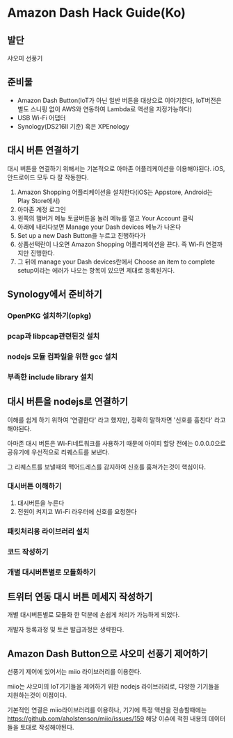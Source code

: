 # Amazon Dash Hack Guide(Ko)

## 발단
샤오미 선풍기

## 준비물
- Amazon Dash Button(IoT가 아닌 일반 버튼을 대상으로 이야기한다, IoT버전은 별도 스니핑 없이 AWS와 연동하여 Lambda로 액션을 지정가능하다)
- USB Wi-Fi 어댑터
- Synology(DS216II 기준) 혹은 XPEnology

## 대시 버튼 연결하기
대시 버튼을 연결하기 위해서는 기본적으로 아마존 어플리케이션을 이용해야된다. iOS, 안드로이드 모두 다 잘 작동한다.
1. Amazon Shopping 어플리케이션을 설치한다(iOS는 Appstore, Android는 Play Store에서)
2. 아마존 계정 로그인
3. 왼쪽의 햄버거 메뉴 토글버튼을 눌러 메뉴를 열고 Your Account 클릭
4. 아래에 내리다보면 Manage your Dash devices 메뉴가 나온다
5. Set up a new Dash Button을 누르고 진행하다가
6. 상품선택란이 나오면 Amazon Shopping 어플리케이션을 끈다. 즉 Wi-Fi 연결까지만 진행한다.
7. 그 뒤에 manage your Dash devices란에서 Choose an item to complete setup이라는 에러가 나오는 항목이 있으면 제대로 등록된거다.

## Synology에서 준비하기
### OpenPKG 설치하기(opkg)
### pcap과 libpcap관련된것 설치
### nodejs 모듈 컴파일을 위한 gcc 설치
### 부족한 include library 설치

## 대시 버튼을 nodejs로 연결하기
이해를 쉽게 하기 위하여 '연결한다' 라고 했지만, 정확히 말하자면 '신호를 훔친다' 라고 해야된다.

아마존 대시 버튼은 Wi-Fi네트워크를 사용하기 때문에 아이피 할당 전에는 0.0.0.0으로 공유기에 우선적으로 리퀘스트를 보낸다.

그 리퀘스트를 보낼때의 맥어드레스를 감지하여 신호를 훔쳐가는것이 핵심이다.

### 대시버튼 이해하기
1. 대시버튼을 누른다
2. 전원이 켜지고 Wi-Fi 라우터에 신호를 요청한다

### 패킷처리용 라이브러리 설치

### 코드 작성하기

### 개별 대시버튼별로 모듈화하기

## 트위터 연동 대시 버튼 메세지 작성하기
개별 대시버튼별로 모듈화 한 덕분에 손쉽게 처리가 가능하게 되었다.

개발자 등록과정 및 토큰 발급과정은 생략한다.

## Amazon Dash Button으로 샤오미 선풍기 제어하기
선풍기 제어에 있어서는 miio 라이브러리를 이용한다.

miio는 샤오미의 IoT기기들을 제어하기 위한 nodejs 라이브러리로, 다양한 기기들을 지원하는것이 이점이다.

기본적인 연결은 miio라이브러리를 이용하나, 기기에 특정 액션을 전송할때에는 https://github.com/aholstenson/miio/issues/159 해당 이슈에 적힌 내용의 데이터들을 토대로 작성해야된다.

